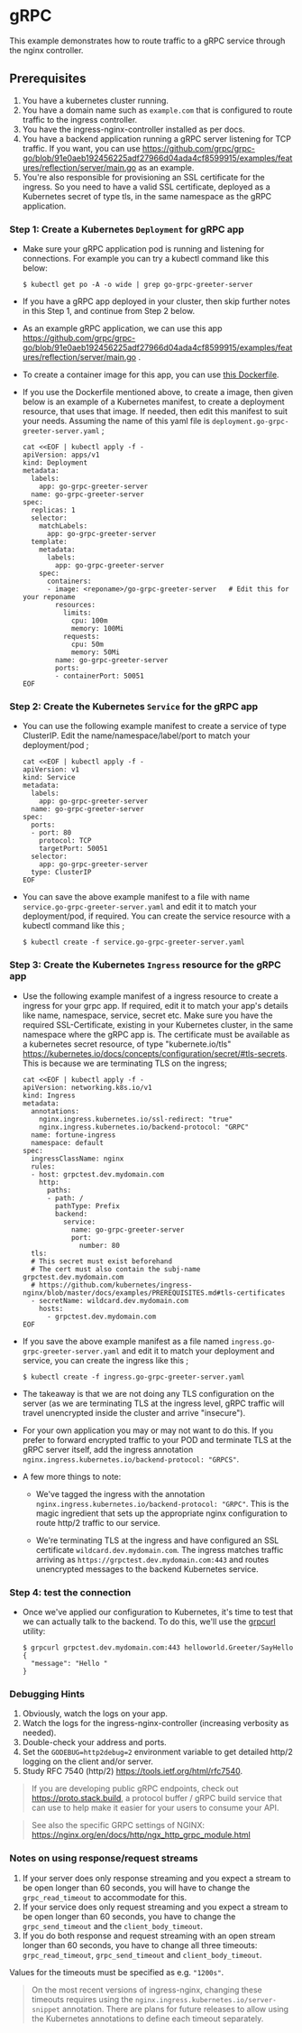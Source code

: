 # gRPC

This example demonstrates how to route traffic to a gRPC service through the nginx controller.

## Prerequisites

1. You have a kubernetes cluster running.
2. You have a domain name such as `example.com` that is configured to route traffic to the ingress controller.
3. You have the ingress-nginx-controller installed as per docs.
4. You have a backend application running a gRPC server listening for TCP traffic.  If you want, you can use <https://github.com/grpc/grpc-go/blob/91e0aeb192456225adf27966d04ada4cf8599915/examples/features/reflection/server/main.go> as an example.
5. You're also responsible for provisioning an SSL certificate for the ingress. So you need to have a valid SSL certificate, deployed as a Kubernetes secret of type tls, in the same namespace as the gRPC application.

### Step 1: Create a Kubernetes `Deployment` for gRPC app

- Make sure your gRPC application pod is running and listening for connections. For example you can try a kubectl command like this below:
  ```console
  $ kubectl get po -A -o wide | grep go-grpc-greeter-server
  ```
- If you have a gRPC app deployed in your cluster, then skip further notes in this Step 1, and continue from Step 2 below.

- As an example gRPC application, we can use this app <https://github.com/grpc/grpc-go/blob/91e0aeb192456225adf27966d04ada4cf8599915/examples/features/reflection/server/main.go> .

- To create a container image for this app, you can use [this Dockerfile](https://github.com/kubernetes/ingress-nginx/blob/5a52d99ae85cfe5ef9535291b8326b0006e75066/images/go-grpc-greeter-server/rootfs/Dockerfile). 

- If you use the Dockerfile mentioned above, to create a image, then given below is an example of a Kubernetes manifest, to create a deployment resource, that uses that image. If needed, then edit this manifest to suit your needs. Assuming the name of this yaml file is  `deployment.go-grpc-greeter-server.yaml` ;

  ```
  cat <<EOF | kubectl apply -f -
  apiVersion: apps/v1
  kind: Deployment
  metadata:
    labels:
      app: go-grpc-greeter-server
    name: go-grpc-greeter-server
  spec:
    replicas: 1
    selector:
      matchLabels:
        app: go-grpc-greeter-server
    template:
      metadata:
        labels:
          app: go-grpc-greeter-server
      spec:
        containers:
        - image: <reponame>/go-grpc-greeter-server   # Edit this for your reponame
          resources:
            limits:
              cpu: 100m
              memory: 100Mi
            requests:
              cpu: 50m
              memory: 50Mi
          name: go-grpc-greeter-server
          ports:
          - containerPort: 50051
  EOF
  ```

### Step 2: Create the Kubernetes `Service` for the gRPC app

- You can use the following example manifest to create a service of type ClusterIP. Edit the name/namespace/label/port to match your deployment/pod ;
  ```
  cat <<EOF | kubectl apply -f -
  apiVersion: v1
  kind: Service
  metadata:
    labels:
      app: go-grpc-greeter-server
    name: go-grpc-greeter-server
  spec:
    ports:
    - port: 80
      protocol: TCP
      targetPort: 50051
    selector:
      app: go-grpc-greeter-server
    type: ClusterIP
  EOF
  ```
- You can save the above example manifest to a file with name `service.go-grpc-greeter-server.yaml` and edit it to match your deployment/pod, if required. You can create the service resource with a kubectl command like this ;

  ```
  $ kubectl create -f service.go-grpc-greeter-server.yaml
  ```

### Step 3: Create the Kubernetes `Ingress` resource for the gRPC app

- Use the following example manifest of a ingress resource to create a ingress for your grpc app. If required, edit it to match your app's details like name, namespace, service, secret etc. Make sure you have the required SSL-Certificate, existing in your Kubernetes cluster, in the same namespace where the gRPC app is. The certificate must be available as a kubernetes secret resource, of type "kubernete.io/tls" https://kubernetes.io/docs/concepts/configuration/secret/#tls-secrets. This is because we are terminating TLS on the ingress;

  ```
  cat <<EOF | kubectl apply -f -
  apiVersion: networking.k8s.io/v1
  kind: Ingress
  metadata:
    annotations:
      nginx.ingress.kubernetes.io/ssl-redirect: "true"
      nginx.ingress.kubernetes.io/backend-protocol: "GRPC"
    name: fortune-ingress
    namespace: default
  spec:
    ingressClassName: nginx
    rules:
    - host: grpctest.dev.mydomain.com
      http:
        paths:
        - path: /
          pathType: Prefix
          backend:
            service:
              name: go-grpc-greeter-server
              port:
                number: 80
    tls:
    # This secret must exist beforehand
    # The cert must also contain the subj-name grpctest.dev.mydomain.com
    # https://github.com/kubernetes/ingress-nginx/blob/master/docs/examples/PREREQUISITES.md#tls-certificates
    - secretName: wildcard.dev.mydomain.com
      hosts:
        - grpctest.dev.mydomain.com
  EOF
  ```

- If you save the above example manifest as a file named `ingress.go-grpc-greeter-server.yaml` and edit it to match your deployment and service, you can create the ingress like this ;

  ```
  $ kubectl create -f ingress.go-grpc-greeter-server.yaml
  ```

- The takeaway is that we are not doing any TLS configuration on the server (as we are terminating TLS at the ingress level, gRPC traffic will travel unencrypted inside the cluster and arrive "insecure").

- For your own application you may or may not want to do this.  If you prefer to forward encrypted traffic to your POD and terminate TLS at the gRPC server itself, add the ingress annotation `nginx.ingress.kubernetes.io/backend-protocol: "GRPCS"`.

- A few more things to note:

  - We've tagged the ingress with the annotation `nginx.ingress.kubernetes.io/backend-protocol: "GRPC"`.  This is the magic ingredient that sets up the appropriate nginx configuration to route http/2 traffic to our service.

  - We're terminating TLS at the ingress and have configured an SSL certificate `wildcard.dev.mydomain.com`.  The ingress matches traffic arriving as `https://grpctest.dev.mydomain.com:443` and routes unencrypted messages to the backend Kubernetes service.

### Step 4: test the connection

- Once we've applied our configuration to Kubernetes, it's time to test that we can actually talk to the backend.  To do this, we'll use the [grpcurl](https://github.com/fullstorydev/grpcurl) utility:

  ```
  $ grpcurl grpctest.dev.mydomain.com:443 helloworld.Greeter/SayHello
  {
    "message": "Hello "
  }
  ```

### Debugging Hints

1. Obviously, watch the logs on your app.
2. Watch the logs for the ingress-nginx-controller (increasing verbosity as
   needed).
3. Double-check your address and ports.
4. Set the `GODEBUG=http2debug=2` environment variable to get detailed http/2
   logging on the client and/or server.
5. Study RFC 7540 (http/2) <https://tools.ietf.org/html/rfc7540>.

> If you are developing public gRPC endpoints, check out
> https://proto.stack.build, a protocol buffer / gRPC build service that can use
> to help make it easier for your users to consume your API.

> See also the specific GRPC settings of NGINX: https://nginx.org/en/docs/http/ngx_http_grpc_module.html

### Notes on using response/request streams

1. If your server does only response streaming and you expect a stream to be open longer than 60 seconds, you will have to change the `grpc_read_timeout` to accommodate for this.
2. If your service does only request streaming and you expect a stream to be open longer than 60 seconds, you have to change the
`grpc_send_timeout` and the `client_body_timeout`.
3. If you do both response and request streaming with an open stream longer than 60 seconds, you have to change all three timeouts: `grpc_read_timeout`, `grpc_send_timeout` and `client_body_timeout`.

Values for the timeouts must be specified as e.g. `"1200s"`.

> On the most recent versions of ingress-nginx, changing these timeouts requires using the `nginx.ingress.kubernetes.io/server-snippet` annotation. There are plans for future releases to allow using the Kubernetes annotations to define each timeout separately.
